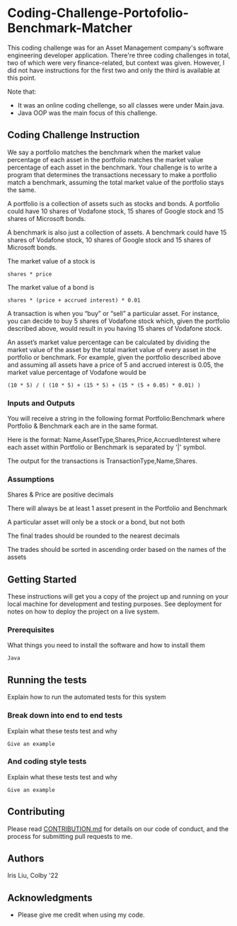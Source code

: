 # Coding-Challenge-Portofolio-Benchmark-Matcher

This coding challenge was for an Asset Management company's software engineering developer application. There're three coding challenges in total, two of which were very finance-related, but context was given. However, I did not have instructions for the first two and only the third is available at this point.

Note that:
* It was an online coding chellenge, so all classes were under Main.java. 
* Java OOP was the main focus of this challenge.


## Coding Challenge Instruction

We say a portfolio matches the benchmark when the market value percentage of each asset in the portfolio matches the market value percentage of each asset in the benchmark. Your challenge is to write a program that determines the transactions necessary to make a portfolio match a benchmark, assuming the total market value of the portfolio stays the same.

A portfolio is a collection of assets such as stocks and bonds. A portfolio could have 10 shares of Vodafone stock, 15 shares of Google stock and 15 shares of Microsoft bonds.

A benchmark is also just a collection of assets. A benchmark could have 15 shares of Vodafone stock, 10 shares of Google stock and 15 shares of Microsoft bonds.

The market value of a stock is

```
shares * price
```

The market value of a bond is

```
shares * (price + accrued interest) * 0.01
```

A transaction is when you “buy” or “sell” a particular asset. For instance, you can decide to buy 5 shares of Vodafone stock which, given the portfolio described above, would result in you having 15 shares of Vodafone stock.

An asset’s market value percentage can be calculated by dividing the market value of the asset by the total market value of every asset in the portfolio or benchmark. For example, given the portfolio described above and assuming all assets have a price of 5 and accrued interest is 0.05, the market value percentage of Vodafone would be

```
(10 * 5) / ( (10 * 5) + (15 * 5) + (15 * (5 + 0.05) * 0.01) )
```

### Inputs and Outputs

You will receive a string in the following format Portfolio:Benchmark where Portfolio & Benchmark each are in the same format.

Here is the format: Name,AssetType,Shares,Price,AccruedInterest where each asset within Portfolio or Benchmark is separated by '|' symbol.

The output for the transactions is TransactionType,Name,Shares. 

### Assumptions

Shares & Price are positive decimals

There will always be at least 1 asset present in the Portfolio and Benchmark

A particular asset will only be a stock or a bond, but not both

The final trades should be rounded to the nearest decimals

The trades should be sorted in ascending order based on the names of the assets

## Getting Started

These instructions will get you a copy of the project up and running on your local machine for development and testing purposes. See deployment for notes on how to deploy the project on a live system.

### Prerequisites

What things you need to install the software and how to install them

```
Java
```

## Running the tests

Explain how to run the automated tests for this system

### Break down into end to end tests

Explain what these tests test and why

```
Give an example
```

### And coding style tests

Explain what these tests test and why

```
Give an example
```

## Contributing

Please read [CONTRIBUTION.md](https://github.com/irises0605/Contribution) for details on our code of conduct, and the process for submitting pull requests to me.

## Authors

Iris Liu, Colby '22


## Acknowledgments

* Please give me credit when using my code. 
